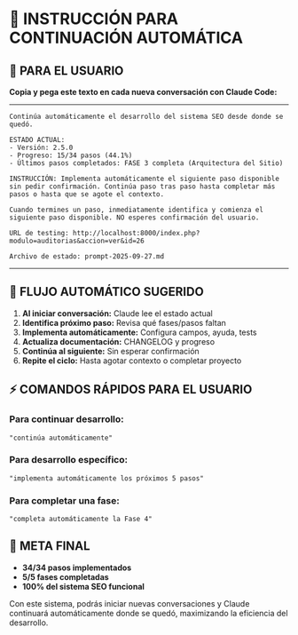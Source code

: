 # 🤖 INSTRUCCIÓN PARA CONTINUACIÓN AUTOMÁTICA

## 📝 PARA EL USUARIO

**Copia y pega este texto en cada nueva conversación con Claude Code:**

---

```
Continúa automáticamente el desarrollo del sistema SEO desde donde se quedó.

ESTADO ACTUAL:
- Versión: 2.5.0
- Progreso: 15/34 pasos (44.1%)
- Últimos pasos completados: FASE 3 completa (Arquitectura del Sitio)

INSTRUCCIÓN: Implementa automáticamente el siguiente paso disponible sin pedir confirmación. Continúa paso tras paso hasta completar más pasos o hasta que se agote el contexto.

Cuando termines un paso, inmediatamente identifica y comienza el siguiente paso disponible. NO esperes confirmación del usuario.

URL de testing: http://localhost:8000/index.php?modulo=auditorias&accion=ver&id=26

Archivo de estado: prompt-2025-09-27.md
```

---

## 🔄 FLUJO AUTOMÁTICO SUGERIDO

1. **Al iniciar conversación:** Claude lee el estado actual
2. **Identifica próximo paso:** Revisa qué fases/pasos faltan
3. **Implementa automáticamente:** Configura campos, ayuda, tests
4. **Actualiza documentación:** CHANGELOG y progreso
5. **Continúa al siguiente:** Sin esperar confirmación
6. **Repite el ciclo:** Hasta agotar contexto o completar proyecto

## ⚡ COMANDOS RÁPIDOS PARA EL USUARIO

### Para continuar desarrollo:
```
"continúa automáticamente"
```

### Para desarrollo específico:
```
"implementa automáticamente los próximos 5 pasos"
```

### Para completar una fase:
```
"completa automáticamente la Fase 4"
```

## 🎯 META FINAL
- **34/34 pasos implementados**
- **5/5 fases completadas**
- **100% del sistema SEO funcional**

Con este sistema, podrás iniciar nuevas conversaciones y Claude continuará automáticamente donde se quedó, maximizando la eficiencia del desarrollo.